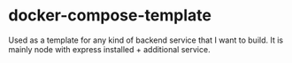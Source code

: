 # docker-compose-template
Used as a template for any kind of backend service that I want to build. It is mainly node with express installed + additional service.
